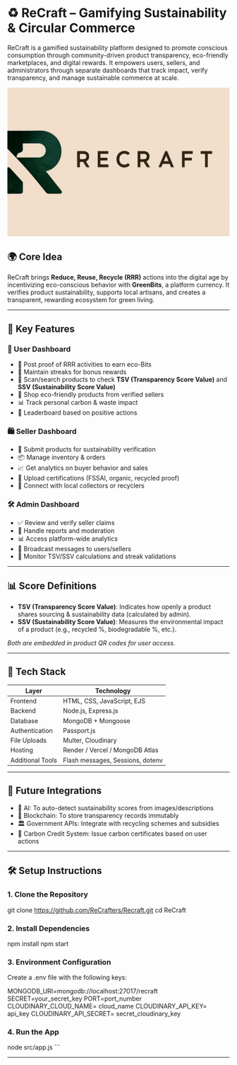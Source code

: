# ♻️ ReCraft – Gamifying Sustainability & Circular Commerce

ReCraft is a gamified sustainability platform designed to promote conscious consumption through community-driven product transparency, eco-friendly marketplaces, and digital rewards. It empowers users, sellers, and administrators through separate dashboards that track impact, verify transparency, and manage sustainable commerce at scale.

![ReCraft Banner](./src/public/images/recraft-banner.png)

## 🌍 Core Idea
ReCraft brings **Reduce, Reuse, Recycle (RRR)** actions into the digital age by incentivizing eco-conscious behavior with **GreenBits**, a platform currency. It verifies product sustainability, supports local artisans, and creates a transparent, rewarding ecosystem for green living.

---

## 🚀 Key Features

### 👤 User Dashboard
- 📱 Post proof of RRR activities to earn eco-Bits
- 🏅 Maintain streaks for bonus rewards
- 🧾 Scan/search products to check **TSV (Transparency Score Value)** and **SSV (Sustainability Score Value)**
- 🛒 Shop eco-friendly products from verified sellers
- 📊 Track personal carbon & waste impact
- 🥇 Leaderboard based on positive actions

### 🛍️ Seller Dashboard
- 🧾 Submit products for sustainability verification
- 📦 Manage inventory & orders
- 📈 Get analytics on buyer behavior and sales
- 🪪 Upload certifications (FSSAI, organic, recycled proof)
- 🔗 Connect with local collectors or recyclers

### 🛠️ Admin Dashboard
- ✅ Review and verify seller claims
- 🚩 Handle reports and moderation
- 📊 Access platform-wide analytics
- 📢 Broadcast messages to users/sellers
- 📝 Monitor TSV/SSV calculations and streak validations

---

## 📊 Score Definitions

- **TSV (Transparency Score Value)**: Indicates how openly a product shares sourcing & sustainability data (calculated by admin).
- **SSV (Sustainability Score Value)**: Measures the environmental impact of a product (e.g., recycled %, biodegradable %, etc.).

*Both are embedded in product QR codes for user access.*

---

## 🧠 Tech Stack

| Layer             | Technology                        |
|------------------|-----------------------------------|
| Frontend         | HTML, CSS, JavaScript, EJS        |
| Backend          | Node.js, Express.js               |
| Database         | MongoDB + Mongoose                |
| Authentication   | Passport.js                       |
| File Uploads     | Multer, Cloudinary                |
| Hosting          | Render / Vercel / MongoDB Atlas   |
| Additional Tools | Flash messages, Sessions, dotenv  |

---

## 🧪 Future Integrations

- 🤖 AI: To auto-detect sustainability scores from images/descriptions
- 🔗 Blockchain: To store transparency records immutably
- 🏛️ Government APIs: Integrate with recycling schemes and subsidies
- 🧾 Carbon Credit System: Issue carbon certificates based on user actions

---


## 🛠️ Setup Instructions

### 1. Clone the Repository
git clone https://github.com/ReCrafters/Recraft.git
cd ReCraft

### 2. Install Dependencies

npm install
npm start

### 3. Environment Configuration

Create a .env file with the following keys:


MONGODB_URI=mongodb://localhost:27017/recraft
SECRET=your_secret_key
PORT=port_number
CLOUDINARY_CLOUD_NAME= cloud_name
CLOUDINARY_API_KEY= api_key 
CLOUDINARY_API_SECRET= secret_cloudinary_key

### 4. Run the App

node src/app.js
\`\`\`

---
